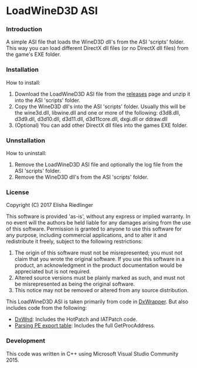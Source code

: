 # LoadWineD3D ASI

### Introduction

A simple ASI file that loads the WineD3D dll's from the ASI 'scripts' folder. This way you can load different DirectX dll files (or no DirectX dll files) from the game's EXE folder.

### Installation

How to install:

1. Download the LoadWineD3D ASI file from the [releases](https://github.com/elishacloud/LoadWineD3D-ASI/releases) page and unzip it into the ASI 'scripts' folder.
2. Copy the WineD3D dll's into the ASI 'scripts' folder.  Usually this will be the wine3d.dll, libwine.dll and one or more of the following: d3d8.dll, d3d9.dll, d3d10.dll, d3d11.dll, d3d11core.dll, dxgi.dll or ddraw.dll
3. (Optional) You can add other DirectX dll files into the games EXE folder.

### Unnstallation

How to uninstall:

1. Remove the LoadWineD3D ASI file and optionally the log file from the ASI 'scripts' folder.
2. Remove the WineD3D dll's from the ASI 'scripts' folder.

### License

Copyright (C) 2017 Elisha Riedlinger

This software is  provided 'as-is', without any express  or implied  warranty. In no event will the
authors be held liable for any damages arising from the use of this software.
Permission  is granted  to anyone  to use  this software  for  any  purpose,  including  commercial
applications, and to alter it and redistribute it freely, subject to the following restrictions:

   1. The origin of this software must not be misrepresented; you must not claim that you  wrote the
      original  software. If you use this  software  in a product, an  acknowledgment in the product
      documentation would be appreciated but is not required.
   2. Altered source versions must  be plainly  marked as such, and  must not be  misrepresented  as
      being the original software.
   3. This notice may not be removed or altered from any source distribution.

This LoadWineD3D ASI is taken primarily from code in [DxWrapper](https://github.com/elishacloud/dxwrapper).  But also includes code from the following:

 - [DxWnd](https://sourceforge.net/projects/dxwnd/): Includes the HotPatch and IATPatch code.
 - [Parsing PE export table](http://www.rohitab.com/discuss/topic/40594-parsing-pe-export-table/): Includes the full GetProcAddress.

### Development

This code was written in C++ using Microsoft Visual Studio Community 2015.